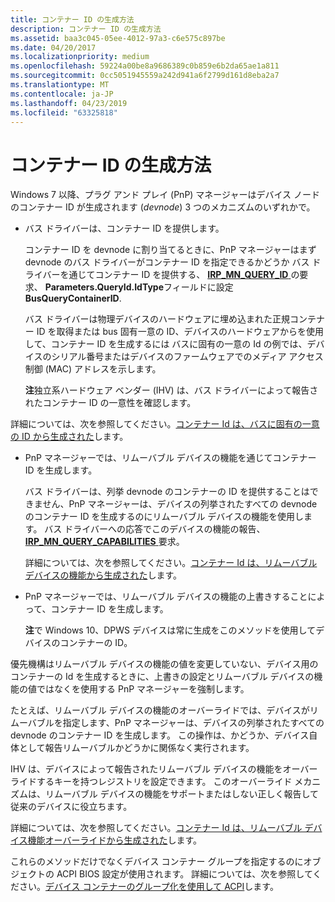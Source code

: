 ```yaml
---
title: コンテナー ID の生成方法
description: コンテナー ID の生成方法
ms.assetid: baa3c045-05ee-4012-97a3-c6e575c897be
ms.date: 04/20/2017
ms.localizationpriority: medium
ms.openlocfilehash: 59224a00be8a9686389c0b859e6b2da65ae1a811
ms.sourcegitcommit: 0cc5051945559a242d941a6f2799d161d8eba2a7
ms.translationtype: MT
ms.contentlocale: ja-JP
ms.lasthandoff: 04/23/2019
ms.locfileid: "63325818"
---
```

# <a name="how-container-ids-are-generated"></a>コンテナー ID の生成方法


Windows 7 以降、プラグ アンド プレイ (PnP) マネージャーはデバイス ノードのコンテナー ID が生成されます (*devnode*) 3 つのメカニズムのいずれかで。

-   バス ドライバーは、コンテナー ID を提供します。

    コンテナー ID を devnode に割り当てるときに、PnP マネージャーはまず devnode のバス ドライバーがコンテナー ID を指定できるかどうか バス ドライバーを通じてコンテナー ID を提供する、 [ **IRP_MN_QUERY_ID** ](https://msdn.microsoft.com/library/windows/hardware/ff551679)の要求、 **Parameters.QueryId.IdType**フィールドに設定**BusQueryContainerID**.

    バス ドライバーは物理デバイスのハードウェアに埋め込まれた正規コンテナー ID を取得または bus 固有一意の ID、デバイスのハードウェアからを使用して、コンテナー ID を生成するには バスに固有の一意の Id の例では、デバイスのシリアル番号またはデバイスのファームウェアでのメディア アクセス制御 (MAC) アドレスを示します。

    **注**独立系ハードウェア ベンダー (IHV) は、バス ドライバーによって報告されたコンテナー ID の一意性を確認します。




詳細については、次を参照してください。[コンテナー Id は、バスに固有の一意の ID から生成された](container-ids-generated-from-a-bus-specific-unique-id.md)します。


-   PnP マネージャーでは、リムーバブル デバイスの機能を通じてコンテナー ID を生成します。

    バス ドライバーは、列挙 devnode のコンテナーの ID を提供することはできません、PnP マネージャーは、デバイスの列挙されたすべての devnode のコンテナー ID を生成するのにリムーバブル デバイスの機能を使用します。 バス ドライバーへの応答でこのデバイスの機能の報告、 [ **IRP_MN_QUERY_CAPABILITIES** ](https://msdn.microsoft.com/library/windows/hardware/ff551664)要求。

    詳細については、次を参照してください。[コンテナー Id は、リムーバブル デバイスの機能から生成された](container-ids-generated-from-the-removable-device-capability.md)します。

-   PnP マネージャーでは、リムーバブル デバイスの機能の上書きすることによって、コンテナー ID を生成します。

    **注**で Windows 10、DPWS デバイスは常に生成をこのメソッドを使用してデバイスのコンテナーの ID。




優先機構はリムーバブル デバイスの機能の値を変更していない、デバイス用のコンテナーの Id を生成するときに、上書きの設定とリムーバブル デバイスの機能の値ではなくを使用する PnP マネージャーを強制します。

たとえば、リムーバブル デバイスの機能のオーバーライドでは、デバイスがリムーバブルを指定します、PnP マネージャーは、デバイスの列挙されたすべての devnode のコンテナー ID を生成します。 この操作は、かどうか、デバイス自体として報告リムーバブルかどうかに関係なく実行されます。

IHV は、デバイスによって報告されたリムーバブル デバイスの機能をオーバーライドするキーを持つレジストリを設定できます。 このオーバーライド メカニズムは、リムーバブル デバイスの機能をサポートまたはしない正しく報告して従来のデバイスに役立ちます。

詳細については、次を参照してください。[コンテナー Id は、リムーバブル デバイス機能オーバーライドから生成された](container-ids-generated-from-a-removable-device-capability-override.md)します。


これらのメソッドだけでなくデバイス コンテナー グループを指定するのにオブジェクトの ACPI BIOS 設定が使用されます。 詳細については、次を参照してください。[デバイス コンテナーのグループ化を使用して ACPI](using-acpi-for-device-container-grouping.md)します。









